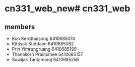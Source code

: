 # cn331_web_new# cn331_web
## members
- Kun Kerdthaisong 6410685074
- Kittisak Suddaen 6410685082
- Prin Yimrungruang 6410685199
- Thanakorn Praimanee 6410685157
- Suwijak Tantamaroj 6410685256

